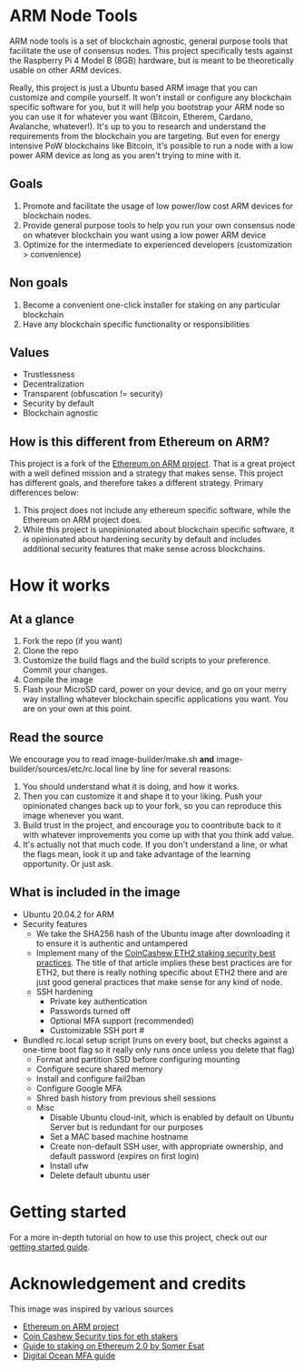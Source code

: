 # ARM Node Tools
ARM node tools is a set of blockchain agnostic, general purpose tools that facilitate the use of consensus nodes. This project specifically tests against the Raspberry Pi 4 Model B (8GB) hardware, but is meant to be theoretically usable on other ARM devices.

Really, this project is just a Ubuntu based ARM image that you can customize and compile yourself. It won't install or configure any blockchain specific software for you, but it will help you bootstrap your ARM node so you can use it for whatever you want (Bitcoin, Etherem, Cardano, Avalanche, whatever!). It's up to you to research and understand the requirements from the blockchain you are targeting. But even for energy intensive PoW blockchains like Bitcoin, it's possible to run a node with a low power ARM device as long as you aren't trying to mine with it.

## Goals
1. Promote and facilitate the usage of low power/low cost ARM devices for blockchain nodes.
2. Provide general purpose tools to help you run your own consensus node on whatever blockchain you want using a low power ARM device
3. Optimize for the intermediate to experienced developers (customization > convenience)

## Non goals
1. Become a convenient one-click installer for staking on any particular blockchain
2. Have any blockchain specific functionality or responsibilities

## Values
- Trustlessness
- Decentralization
- Transparent (obfuscation != security)
- Security by default
- Blockchain agnostic

## How is this different from Ethereum on ARM?

This project is a fork of the [Ethereum on ARM project](https://github.com/diglos/ethereumonarm). That is a great project with a well defined mission and a strategy that makes sense. This project has different goals, and therefore takes a different strategy. Primary differences below:

1. This project does not include any ethereum specific software, while the Ethereum on ARM project does.
2. While this project is unopinionated about blockchain specific software, it *is* opinionated about hardening security by default and includes additional security features that make sense across blockchains.


# How it works

## At a glance

1. Fork the repo (if you want)
2. Clone the repo
3. Customize the build flags and the build scripts to your preference. Commit your changes.
4. Compile the image
5. Flash your MicroSD card, power on your device, and go on your merry way installing whatever blockchain specific applications you want. You are on your own at this point.


## Read the source

We encourage you to read image-builder/make.sh **and** image-builder/sources/etc/rc.local line by line for several reasons:

1) You should understand what it is doing, and how it works.
2) Then you can customize it and shape it to your liking. Push your opinionated changes back up to your fork, so you can reproduce this image whenever you want.
3) Build trust in the project, and encourage you to coontribute back to it with whatever improvements you come up with that you think add value.
4) It's actually not that much code. If you don't understand a line, or what the flags mean, look it up and take advantage of the learning opportunity. Or just ask.

## What is included in the image

- Ubuntu 20.04.2 for ARM
- Security features
  - We take the SHA256 hash of the Ubuntu image after downloading it to ensure it is authentic and untampered
  - Implement many of the [CoinCashew ETH2 staking security best practices](https://www.coincashew.com/coins/overview-eth/guide-or-security-best-practices-for-a-eth2-validator-beaconchain-node). The title of that article implies these best practices are for ETH2, but there is really nothing specific about ETH2 there and are just good general practices that make sense for any kind of node.
  - SSH hardening
    - Private key authentication
    - Passwords turned off
    - Optional MFA support (recommended)
    - Customizable SSH port #
- Bundled rc.local setup script (runs on every boot, but checks against a one-time boot flag so it really only runs once unless you delete that flag)
  - Format and partition SSD before configuring mounting
  - Configure secure shared memory
  - Install and configure fail2ban
  - Configure Google MFA
  - Shred bash history from previous shell sessions
  - Misc
    - Disable Ubuntu cloud-init, which is enabled by default on Ubuntu Server but is redundant for our purposes
    - Set a MAC based machine hostname
    - Create non-default SSH user, with appropriate ownership, and default password (expires on first login)
    - Install ufw
    - Delete default ubuntu user


# Getting started

For a more in-depth tutorial on how to use this project, check out our [getting started guide](docs/getting-started.md).

# Acknowledgement and credits

This image was inspired by various sources
- [Ethereum on ARM project](https://ethereum-on-arm-documentation.readthedocs.io/en/latest/index.html)
- [Coin Cashew Security tips for eth stakers](https://www.coincashew.com/coins/overview-eth/guide-or-security-best-practices-for-a-eth2-validator-beaconchain-node#disable-root-account)
- [Guide to staking on Ethereum 2.0 by Somer Esat](https://someresat.medium.com/guide-to-staking-on-ethereum-2-0-ubuntu-pyrmont-lighthouse-a634d3b87393)
- [Digital Ocean MFA guide](https://www.digitalocean.com/community/tutorials/how-to-set-up-multi-factor-authentication-for-ssh-on-ubuntu-18-04)